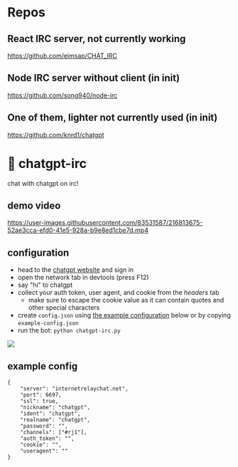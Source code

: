 # Repos

## React IRC server, not currently working
https://github.com/eimsap/CHAT_IRC

## Node IRC server without client (in init)
https://github.com/song940/node-irc

## One of them, lighter not currently used (in init)
https://github.com/knrd1/chatgpt




# 🤖 chatgpt-irc

chat with chatgpt on irc!

## demo video

https://user-images.githubusercontent.com/83531587/216813675-52ae3cca-efd0-41e5-928a-b9e8ed1cbe7d.mp4

## configuration

- head to the [chatgpt website](https://chat.openai.com/chat) and sign in
- open the network tab in devtools (press F12)
- say "hi" to chatgpt
- collect your auth token, user agent, and cookie from the *headers* tab
  - make sure to escape the cookie value as it can contain quotes and other special characters  
- create `config.json` using [the example configuration](#example-config)
  below or by copying `example-config.json`
- run the bot: `python chatgpt-irc.py`

![](https://rj1.su/img/chatgpt-irc-sshot1.png)

## example config

```
{
    "server": "internetrelaychat.net",
    "port": 6697,
    "ssl": true,
    "nickname": "chatgpt",
    "ident": "chatgpt",
    "realname": "chatgpt",
    "password": "",
    "channels": ["#rj1"],
    "auth_token": "",
    "cookie": "",
    "useragent": ""
}
```
